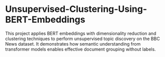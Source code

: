 # Unsupervised-Clustering-Using-BERT-Embeddings
This project applies BERT embeddings with dimensionality reduction and clustering techniques to perform unsupervised topic discovery on the BBC News dataset. It demonstrates how semantic understanding from transformer models enables effective document grouping without labels.
